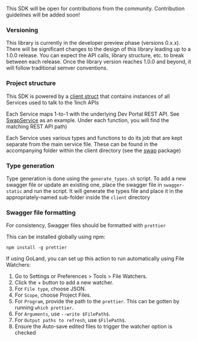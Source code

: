This SDK will be open for contributions from the community. Contribution guidelines will be added soon!


### Versioning

This library is currently in the developer preview phase (versions 0.x.x). There will be significant changes to the design of this library leading up to a 1.0.0 release. You can expect the API calls, library structure, etc. to break between each release. Once the library version reaches 1.0.0 and beyond, it will follow traditional semver conventions.

### Project structure

This SDK is powered by a [client struct](https://github.com/1inch/1inch-sdk/blob/main/golang/client/client.go) that contains instances of all Services used to talk to the 1inch APIs

Each Service maps 1-to-1 with the underlying Dev Portal REST API. See [SwapService](https://github.com/1inch/1inch-sdk/blob/main/golang/client/swap.go) as an example. Under each function, you will find the matching REST API path)

Each Service uses various types and functions to do its job that are kept separate from the main service file. These can be found in the accompanying folder within the client directory (see the [swap](https://github.com/1inch/1inch-sdk/tree/main/golang/client/swap) package)

### Type generation

Type generation is done using the `generate_types.sh` script. To add a new swagger file or update an existing one, place the swagger file in `swagger-static` and run the script. It will generate the types file and place it in the appropriately-named sub-folder inside the `client` directory

### Swagger file formatting
For consistency, Swagger files should be formatted with `prettier`

This can be installed globally using npm:

`npm install -g prettier`

If using GoLand, you can set up this action to run automatically using File Watchers:

1. Go to Settings or Preferences > Tools > File Watchers.
2. Click the + button to add a new watcher.
3. For `File type`, choose JSON.
4. For `Scope`, choose Project Files.
5. For `Program`, provide the path to the `prettier`. This can be gotten by running `which prettier`.
6. For `Arguments`, use `--write $FilePath$`.
7. For `Output paths to refresh`, use `$FilePath$`.
8. Ensure the Auto-save edited files to trigger the watcher option is checked
